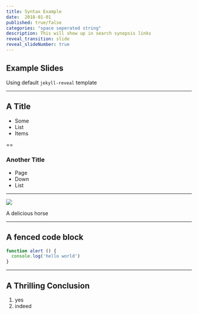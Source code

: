 ```yaml
---
title: Syntax Example
date:  2018-01-01
published: true/false
categories: "space seperated string"
description: This will show up in search synopsis links
reveal_transition: slide 
reveal_slideNumber: true
---
```


## Example Slides

Using default `jekyll-reveal` template

---

## A Title

* Some
* List
* Items

==

### Another Title

* Page   
* Down
* List

---

![](http://www.localriding.com/image-files/horse-full-1.jpg)

A delicious horse

---

## A fenced code block

```js
function alert () {
  console.log('hello world')
}
```

---

## A Thrilling Conclusion

1. yes
2. indeed
